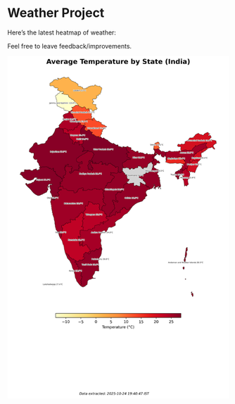 # Weather Project

Here’s the latest heatmap of weather:

Feel free to leave feedback/improvements.

![India Heatmap](docs/assets/india_heatmap.png?v=FB88E9)
